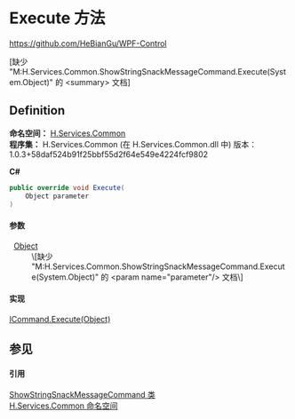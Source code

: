 # Execute 方法
https://github.com/HeBianGu/WPF-Control

\[缺少 "M:H.Services.Common.ShowStringSnackMessageCommand.Execute(System.Object)" 的 &lt;summary&gt; 文档\]



## Definition
**命名空间：** <a href="b9cdd84f-6623-a51a-f53b-465103ced202">H.Services.Common</a>  
**程序集：** H.Services.Common (在 H.Services.Common.dll 中) 版本：1.0.3+58daf524b91f25bbf55d2f64e549e4224fcf9802

**C#**
``` C#
public override void Execute(
	Object parameter
)
```



#### 参数
<dl><dt>  <a href="https://learn.microsoft.com/dotnet/api/system.object" target="_blank" rel="noopener noreferrer">Object</a></dt><dd>\[缺少 "M:H.Services.Common.ShowStringSnackMessageCommand.Execute(System.Object)" 的 &lt;param name="parameter"/&gt; 文档\]</dd></dl>

#### 实现
<a href="https://learn.microsoft.com/dotnet/api/system.windows.input.icommand.execute" target="_blank" rel="noopener noreferrer">ICommand.Execute(Object)</a>  


## 参见


#### 引用
<a href="3a7ca75a-c3b4-b6fd-728c-1354881acc9e">ShowStringSnackMessageCommand 类</a>  
<a href="b9cdd84f-6623-a51a-f53b-465103ced202">H.Services.Common 命名空间</a>  
